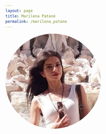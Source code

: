 ```yaml
---
layout: page
title: Marilena Patané
permalink: /marilena_patane
---
```


<style>
img {
border-radius: 50%;
}
</style>
<img src="assets/images/marilena.png" width="300" height="300" align="center">

